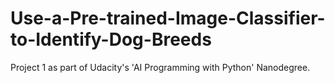 # Use-a-Pre-trained-Image-Classifier-to-Identify-Dog-Breeds
Project 1 as part of Udacity's 'AI Programming with Python' Nanodegree.
